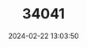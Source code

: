 ---
title: "34041"
category: "Taxus brevifolia"
draft: false
date: 2024-02-22 13:03:50
languages:
  English: ["Canadian Yew", "Pacific Yew"]
---